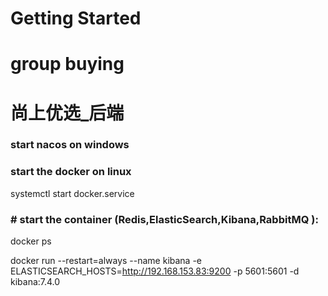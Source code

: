 # Getting Started

# group buying
# 尚上优选_后端

### start nacos on windows

###  start the docker on linux
systemctl start docker.service

### # start the container (Redis,ElasticSearch,Kibana,RabbitMQ ):
docker ps


docker run --restart=always --name kibana -e ELASTICSEARCH_HOSTS=http://192.168.153.83:9200 -p 5601:5601 -d kibana:7.4.0




